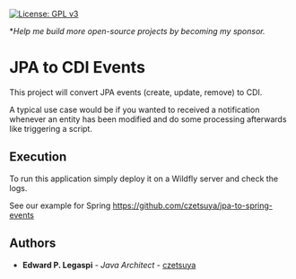 [![License: GPL v3](https://img.shields.io/badge/License-GPLv3-blue.svg)](https://www.gnu.org/licenses/gpl-3.0)

**Help me build more open-source projects by becoming my sponsor.*

# JPA to CDI Events

This project will convert JPA events (create, update, remove) to CDI.

A typical use case would be if you wanted to received a notification whenever an entity has been modified
and do some processing afterwards like triggering a script.

## Execution

To run this application simply deploy it on a Wildfly server and check the logs.

See our example for Spring https://github.com/czetsuya/jpa-to-spring-events

## Authors

 * **Edward P. Legaspi** - *Java Architect* - [czetsuya](https://github.com/czetsuya)
